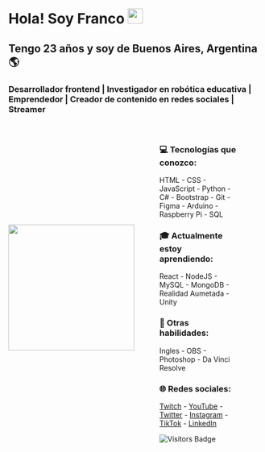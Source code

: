 <!DOCTYPE html>
<html lang="es">
<head>
        <meta charset="UTF-8">
        <meta http-equiv="X-UA-Compatible" content="IE=edge">
        <meta name="viewport" content="width=device-width, initial-scale=1.0">
        <link rel="stylesheet" href="src/css/styles.css">
</head>
<body>
        <img src="/src/img/foto-de-perfil.png" alt="" srcset="">
        <h1>Hola! Soy Franco <img style="width:30px" src="src/img/Hi.gif" alt=""></h1>
        <h2>Tengo 23 años y soy de Buenos Aires, Argentina🌎</h2>
        <h3 style="font-weight: bold;">Desarrollador frontend | Investigador en robótica educativa | Emprendedor | Creador de contenido en redes sociales | Streamer</h3>
        <div style="display:flex;align-items: center;">
        <div><img style="width:250px" src="src/img/foto de perfil.png" alt=""></div>
        <div  style="padding: 20px 50px;"><h3>💻 Tecnologías que conozco:</h3>
        <p>HTML - CSS - JavaScript - Python - C# - Bootstrap - Git - Figma - Arduino - Raspberry Pi - SQL</p>
        <h3>🎓 Actualmente estoy aprendiendo:</h3>
        <p>React - NodeJS - MySQL - MongoDB - Realidad Aumetada - Unity </p>
        <h3>📌 Otras habilidades:</h3>
        <p>Ingles - OBS - Photoshop - Da Vinci Resolve</p>
        <h3>🌐 Redes sociales:</h3>
        <p><a href="https://www.twitch.tv/francolabs" target="_blank">Twitch</a> - 
        <a href="https://www.youtube.com/channel/UCQ9vGAw1n2mihHWMgwo4W8w" target="_blank">YouTube</a> - 
        <a href="https://twitter.com/francobalich" target="_blank">Twitter</a> - 
        <a href="https://www.instagram.com/francobalich/" target="_blank">Instagram</a> - 
        <a href="https://www.tiktok.com/@francobalich?" target="_blank">TikTok</a> - 
        <a href="https://www.linkedin.com/in/franco-balich/" target="_blank">LinkedIn</a></p>
        <img src="https://komarev.com/ghpvc/?username=francobalich&style=flat-square&color=0a65fe" alt="Visitors Badge"/></div>
        </div>
</body>
</html>
